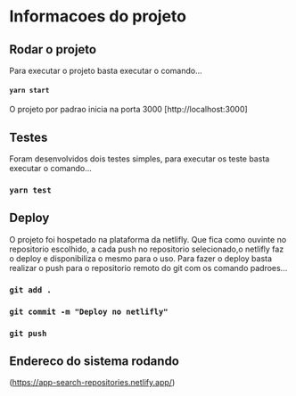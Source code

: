 # Informacoes do projeto

## Rodar o projeto 
Para executar o projeto basta executar o comando...
#### `yarn start`
O projeto por padrao inicia na porta 3000
[http://localhost:3000]



## Testes
Foram desenvolvidos dois testes simples,
para executar os teste basta executar o comando...
### `yarn test`



## Deploy
O projeto foi hospetado na plataforma da netlifly. Que fica como ouvinte no repositorio escolhido, a cada push no repositorio selecionado,o netlifly faz o deploy e disponibiliza o mesmo para o uso. Para fazer o deploy basta realizar o push para o repositorio remoto do git com os comando padroes...
### `git add .`
### `git commit -m "Deploy no netlifly"`
### `git push`

## Endereco do sistema rodando
(https://app-search-repositories.netlify.app/)
